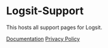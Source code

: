 # Logsit-Support

This hosts all support pages for Logsit.

[Documentation](https://github.com/djyates/Logsit-Support/wiki/Documentation)
[Privacy Policy](https://github.com/djyates/Logsit-Support/wiki/Privacy-Policy)
